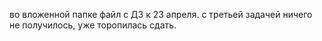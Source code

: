  во вложенной папке файл с ДЗ к 23 апреля. с третьей задачей ничего не получилось, уже торопилась сдать.
